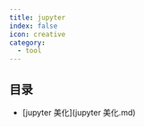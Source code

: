 ```yaml
---
title: jupyter
index: false
icon: creative
category:
  - tool
---
```


 ## 目录
- [jupyter 美化](jupyter 美化.md)
